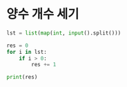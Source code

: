 # 양수 개수 세기

```python
lst = list(map(int, input().split()))

res = 0
for i in lst:
    if i > 0:
        res += 1

print(res)
```
